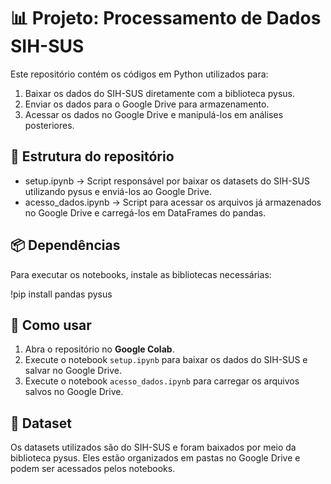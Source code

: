 # 📊 Projeto: Processamento de Dados SIH-SUS

Este repositório contém os códigos em Python utilizados para:

1. Baixar os dados do SIH-SUS diretamente com a biblioteca pysus.
2. Enviar os dados para o Google Drive para armazenamento.
3. Acessar os dados no Google Drive e manipulá-los em análises posteriores.

## 🚀 Estrutura do repositório

- setup.ipynb → Script responsável por baixar os datasets do SIH-SUS utilizando pysus e enviá-los ao Google Drive.
- acesso_dados.ipynb → Script para acessar os arquivos já armazenados no Google Drive e carregá-los em DataFrames do pandas.

## 📦 Dependências

Para executar os notebooks, instale as bibliotecas necessárias:

!pip install pandas pysus

## 🔑 Como usar

1. Abra o repositório no **Google Colab**.  
2. Execute o notebook `setup.ipynb` para baixar os dados do SIH-SUS e salvar no Google Drive.  
3. Execute o notebook `acesso_dados.ipynb` para carregar os arquivos salvos no Google Drive.  

## 📂 Dataset

Os datasets utilizados são do SIH-SUS e foram baixados por meio da biblioteca pysus.
Eles estão organizados em pastas no Google Drive e podem ser acessados pelos notebooks.
